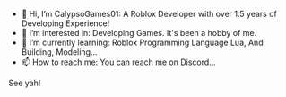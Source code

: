 - 👋 Hi, I’m CalypsoGames01: A Roblox Developer with over 1.5 years of Developing Experience!
- 👀 I’m interested in: Developing Games. It's been a hobby of me.
- 🌱 I’m currently learning: Roblox Programming Language Lua, And Building, Modeling...
- 📫 How to reach me: You can reach me on Discord...

See yah!
